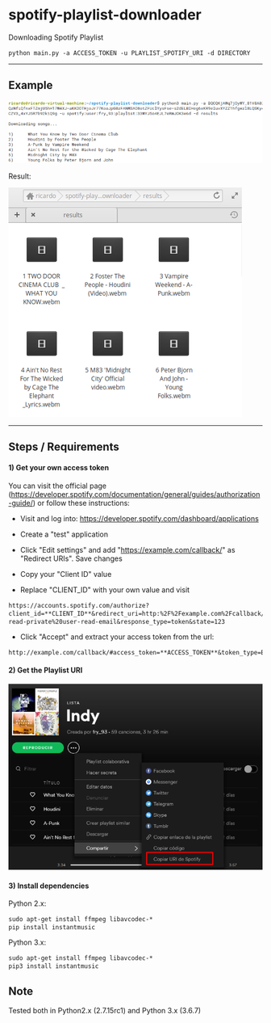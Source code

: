 # spotify-playlist-downloader
Downloading Spotify Playlist

```
python main.py -a ACCESS_TOKEN -u PLAYLIST_SPOTIFY_URI -d DIRECTORY
```

--------------------------------------------------



## Example


![Screenshot](images/2.png)


Result:

![Screenshot](images/3.png)


--------------------------------------------------

## Steps / Requirements

#### 1) Get your own access token 

You can visit the official page (https://developer.spotify.com/documentation/general/guides/authorization-guide/) or follow these instructions:

- Visit and log into: https://developer.spotify.com/dashboard/applications

- Create a "test" application

- Click "Edit settings" and add "https://example.com/callback/" as "Redirect URIs". Save changes

- Copy your "Client ID" value

- Replace "CLIENT_ID" with your own value and visit 
```
https://accounts.spotify.com/authorize?client_id=**CLIENT_ID**&redirect_uri=http:%2F%2Fexample.com%2Fcallback/&scope=user-read-private%20user-read-email&response_type=token&state=123
```

- Click "Accept" and extract your access token from the url:
```
http://example.com/callback/#access_token=**ACCESS_TOKEN**&token_type=Bearer&expires_in=3600&state=123
```


#### 2) Get the Playlist URI

![Screenshot](images/1.png)



#### 3) Install dependencies


Python 2.x:

```
sudo apt-get install ffmpeg libavcodec-*
pip install instantmusic
```

Python 3.x:

```
sudo apt-get install ffmpeg libavcodec-*
pip3 install instantmusic
```

## Note

Tested both in Python2.x (2.7.15rc1) and Python 3.x (3.6.7)

